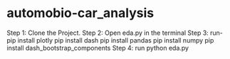 # automobio-car_analysis
Step 1: Clone the Project.
Step 2: Open eda.py in the terminal
Step 3: run- pip install plotly
             pip install dash
             pip install pandas
             pip install numpy
             pip install dash_bootstrap_components
Step 4: run python eda.py
